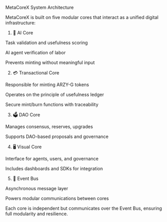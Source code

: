 MetaCoreX System Architecture

MetaCoreX is built on five modular cores that interact as a unified digital infrastructure:

1. 🤖 AI Core

Task validation and usefulness scoring

AI agent verification of labor

Prevents minting without meaningful input



2. 💳 Transactional Core

Responsible for minting ARZY-G tokens

Operates on the principle of usefulness ledger

Secure mint/burn functions with traceability



3. 🗳 DAO Core

Manages consensus, reserves, upgrades

Supports DAO-based proposals and governance



4. 🖥 Visual Core

Interface for agents, users, and governance

Includes dashboards and SDKs for integration



5. 📡 Event Bus

Asynchronous message layer

Powers modular communications between cores




Each core is independent but communicates over the Event Bus, ensuring full modularity and resilience.

